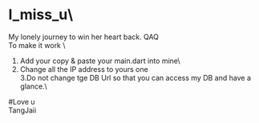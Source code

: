 # I_miss_u\
My lonely journey to win her heart back. QAQ\
To make it work \
1. Add your copy & paste your main.dart into mine\
2. Change all the IP address to yours one\
3.Do not change tge DB Url so that you can access my DB and have a glance.\

#Love u\
TangJaii
